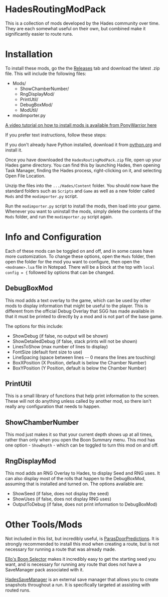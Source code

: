 # HadesRoutingModPack
This is a collection of mods developed by the Hades community over time. They are each somewhat useful on their own, but combined make it significantly easier to route runs.

# Installation
To install these mods, go the the [Releases](https://github.com/Museus/HadesRoutingModPack/releases) tab and download the latest .zip file. This will include the following files:
 - Mods/
   - ShowChamberNumber/
   - RngDisplayMod/
   - PrintUtil/
   - DebugBoxMod/
   - ModUtil/
 - modimporter.py

[A video tutorial on how to install mods is available from PonyWarrior here](https://www.youtube.com/watch?v=YF0ij7MgOrI)

If you prefer text instructions, follow these steps:

If you don't already have Python installed, download it from [python.org](https://www.python.org/downloads/) and install it.

Once you have downloaded the `HadesRoutingModPack.zip` file, open up your Hades game directory. You can find this by launching Hades, then opening Task Manager, finding the Hades process, right-clicking on it, and selecting Open File Location.

Unzip the files into the `.../Hades/Content` folder. You should now have the standard folders such as `Scripts` and `Game` as well as a new folder called `Mods` and the `modimporter.py` script.

Run the `modimporter.py` script to install the mods, then load into your game. Whenever you want to uninstall the mods, simply delete the contents of the `Mods` folder, and run the `modimporter.py` script again.

# Info and Configuration
Each of these mods can be toggled on and off, and in some cases have more customization. To change these options, open the `Mods` folder, then open the folder for the mod you want to configure, then open the `<modname>.lua` file in Notepad. There will be a block at the top with `local config = {` followed by options that can be changed.

## DebugBoxMod
This mod adds a text overlay to the game, which can be used by other mods to display information that might be useful to the player. This is different from the official Debug Overlay that SGG has made available in that it must be printed to directly by a mod and is not part of the base game.

The options for this include:
 - ShowDebug (if false, no output will be shown)
 - ShowDetailedDebug (if false, stack prints will not be shown)
 - LinesToShow (max number of lines to display)
 - FontSize (default font size to use)
 - LineSpacing (space between lines -- 0 means the lines are touching)
 - BoxXPosition (X Position, default is below the Chamber Number)
 - BoxYPosition (Y Position, default is below the Chamber Number)

## PrintUtil
This is a small library of functions that help print information to the screen. These will not do anything unless called by another mod, so there isn't really any configuration that needs to happen.

## ShowChamberNumber
This mod just makes it so that your current depth shows up at all times, rather than only when you open the Boon Summary menu. This mod has one option - `ShowDepth` - which can be toggled to turn this mod on and off.

## RngDisplayMod
This mod adds an RNG Overlay to Hades, to display Seed and RNG uses. It can also display most of the rolls that happen to the DebugBoxMod, assuming that is installed and turned on. The options available are:
 - ShowSeed (if false, does not display the seed)
 - ShowUses (if false, does not display RNG uses)
 - OutputToDebug (if false, does not print information to DebugBoxMod)

# Other Tools/Mods
Not included in this list, but incredibly useful, is [ParasDoorPredictions](https://github.com/parasHadesMods/ParasDoorPredictions). It  is strongly recommended to install this mod when creating a route, but is not necessary for running a route that was already made.

[Ello's Boon Selector](https://github.com/ellomenop/EllosStartingBoonSelectorMod) makes it incredibly easy to get the starting seed you want, and is necessary for running any route that does not have a SaveManager pack associated with it.

[HadesSaveManager](https://github.com/museus/HadesSaveManager) is an external save manager that allows you to create snapshots throughout a run. It is specifically targeted at assisting with routed runs.
